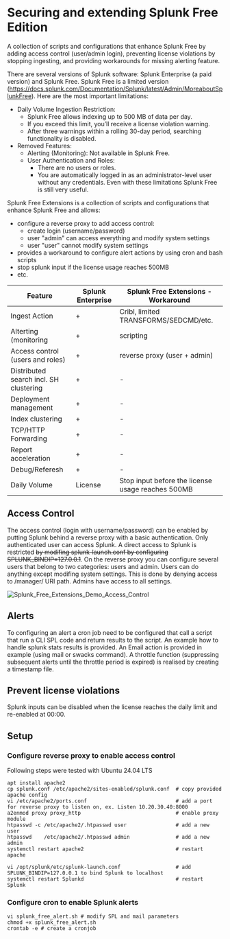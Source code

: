 # Securing and extending Splunk Free Edition
A collection of scripts and configurations that enhance Splunk Free by adding access control (user/admin login), preventing license violations by stopping ingesting, and providing workarounds for missing alerting feature.

There are several versions of Splunk software: Splunk Enterprise (a paid version) and Splunk Free. Splunk Free is a limited version (https://docs.splunk.com/Documentation/Splunk/latest/Admin/MoreaboutSplunkFree). Here are the most important limitations:

* Daily Volume Ingestion Restriction:
  * Splunk Free allows indexing up to 500 MB of data per day.
  * If you exceed this limit, you’ll receive a license violation warning.
  * After three warnings within a rolling 30-day period, searching functionality is disabled.
* Removed Features:
  * Alerting (Monitoring): Not available in Splunk Free.
  * User Authentication and Roles:
    * There are no users or roles.
    * You are automatically logged in as an administrator-level user without any credentials.
Even with these limitations Splunk Free is still very useful.

Splunk Free Extensions is a collection of scripts and configurations that enhance Splunk Free and allows:
* configure a reverse proxy to add access control:
  * create login (username/password)
  * user "admin" can access everything and modify system settings
  * user "user" cannot modify system settings
* provides a workaround to configure alert actions by using cron and bash scripts
* stop splunk input if the license usage reaches 500MB
* etc.

| Feature | Splunk Enterprise | Splunk Free Extensions - Workaround |
| --- | --- | --- |
|Ingest Action | + | Cribl, limited TRANSFORMS/SEDCMD/etc. |
|Alterting (monitoring| + | scripting |
|Access control (users and roles)| + | reverse proxy (user + admin) |
|Distributed search incl. SH clustering | + | - |
|Deployment management| + | - |
|Index clustering | + | - |
|TCP/HTTP Forwarding | + | - |
|Report acceleration| + | - |
|Debug/Referesh | + | - |
|Daily Volume | License | Stop input before the license usage reaches 500MB |

## Access Control

The access control (login with username/password) can be enabled by putting Splunk behind a reverse proxy with a basic authentication. Only authenticated user can access Splunk. A direct access to Splunk is restricted ~~by modifing splunk-launch.conf by configuring SPLUNK_BINDIP=127.0.0.1~~. On the reverse proxy you can configure several users that belong to two categories: users and admin. Users can do anything except modifing system settings. This is done by denying access to /manager/ URI path. Admins have access to all settings. 

![Splunk_Free_Extensions_Demo_Access_Control](https://github.com/compek/Splunk_Free_Extensions/assets/24303571/fc25ecde-6951-4a57-ba68-af50cab3c4b3)


## Alerts

To configuring an alert a cron job need to be configured that call a script that run a CLI SPL code and return results to the script. An example how to handle splunk stats results is provided. An Email action is provided in example (using mail or swacks command).
A throttle function (suppressing subsequent alerts until the throttle period is expired) is realised by creating a timestamp file.

## Prevent license violations

Splunk inputs can be disabled when the license reaches the daily limit and re-enabled at 00:00.

## Setup

### Configure reverse proxy to enable access control

Following steps were tested with Ubuntu 24.04 LTS
```
apt install apache2
cp splunk.conf /etc/apache2/sites-enabled/splunk.conf  # copy provided apache config
vi /etc/apache2/ports.conf                             # add a port for reverse proxy to listen on, ex. Listen 10.20.30.40:8000
a2enmod proxy proxy_http                               # enable proxy module
htpasswd -c /etc/apache2/.htpasswd user                # add a new user
htpasswd    /etc/apache2/.htpasswd admin               # add a new admin
systemctl restart apache2                              # restart apache

vi /opt/splunk/etc/splunk-launch.conf                  # add SPLUNK_BINDIP=127.0.0.1 to bind Splunk to localhost
systemctl restart Splunkd                              # restart Splunk
```

### Configure cron to enable Splunk alerts
```
vi splunk_free_alert.sh # modify SPL and mail parameters
chmod +x splunk_free_alert.sh
crontab -e # create a cronjob
```
